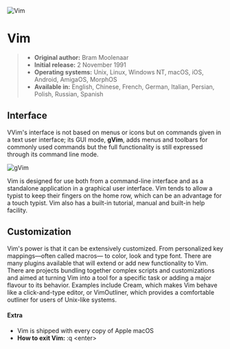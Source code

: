 ![Vim](http://danielchoi.com/software/images-ri_vim/ri_vim2.png)
# Vim
>- **Original author:** Bram Moolenaar
>- **Initial release:**  2 November 1991
>- **Operating systems:** Unix, Linux, Windows NT, macOS, iOS, Android, AmigaOS, MorphOS
>- **Available in:** English, Chinese, French, German, Italian, Persian, Polish, Russian, Spanish

## Interface

VVim's interface is not based on menus or icons but on commands given in a text user interface; its GUI mode, **gVim**, adds menus and toolbars for commonly used commands but the full functionality is still expressed through its command line mode.

![gVim](https://upload.wikimedia.org/wikipedia/commons/2/28/Vim.png)

Vim is designed for use both from a command-line interface and as a standalone application in a graphical user interface. 
Vim tends to allow a typist to keep their fingers on the home row, which can be an advantage for a touch typist.
Vim also has a built-in tutorial, manual and built-in help facility.

## Customization
Vim's power is that it can be extensively customized.  From personalized key mappings—often called macros— to color, look and type font. 
There are many plugins available that will extend or add new functionality to Vim. There are projects bundling together complex scripts and customizations and aimed at turning Vim into a tool for a specific task or adding a major flavour to its behavior. Examples include Cream, which makes Vim behave like a click-and-type editor, or VimOutliner, which provides a comfortable outliner for users of Unix-like systems.

#### Extra
- Vim is shipped with every copy of Apple macOS
- **How to exit Vim:**   :q \<enter\>
